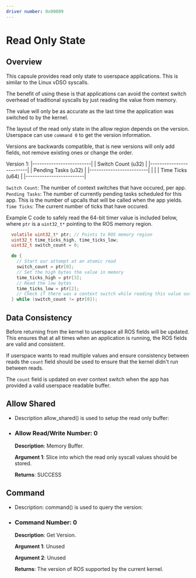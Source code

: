 ```yaml
---
driver number: 0x00009
---
```


# Read Only State

## Overview

This capsule provides read only state to userspace applications.
This is similar to the Linux vDSO syscalls.

The benefit of using these is that applications can avoid the context
switch overhead of traditional syscalls by just reading the value from
memory.

The value will only be as accurate as the last time the application was
switched to by the kernel.

The layout of the read only state in the allow region depends on the
version. Userspace can use `command 0` to get the version information.

Versions are backwards compatible, that is new versions will only add
fields, not remove existing ones or change the order.

Version 1:
  |-------------------------|
  |    Switch Count (u32)   |
  |-------------------------|
  |   Pending Tasks (u32)   |
  |-------------------------|
  |                         |
  |     Time Ticks (u64)    |
  |-------------------------|

`Switch Count`: The number of context switches that have occured, per app.
`Pending Tasks`: The number of currently pending tasks scheduled for this
app. This is the number of upcalls that will be called when the app yields.
`Time Ticks`: The current number of ticks that have occured.

Example C code to safely read the 64-bit timer value is included below,
where `ptr` is a `uint32_t*` pointing to the ROS memory region.

```c
  volatile uint32_t* ptr; // Points to ROS memory region
  uint32_t time_ticks_high, time_ticks_low;
  uint32_t switch_count = 0;

  do {
    // Start our attempt at an atomic read
    switch_count = ptr[0];
    // Set the high bytes the value in memory
    time_ticks_high = ptr[3];
    // Read the low bytes
    time_ticks_low = ptr[2];
    // Check if there was a context switch while reading this value out, if so, retry
  } while (switch_count != ptr[0]);
```

## Data Consistency

Before returning from the kernel to userspace all ROS fields will be updated.
This ensures that at all times when an application is running, the ROS fields
are valid and consistent.

If userspace wants to read multiple values and ensure consistency between reads
the `count` field should be used to ensure that the kernel didn't run between
reads.

The `count` field is updated on ever context switch when the app has provided a
valid userspace readable buffer.

## Allow Shared

  * Description allow_shared() is used to setup the read only buffer:

  * ### Allow Read/Write Number: 0

    **Description**: Memory Buffer.

    **Argument 1**: Slice into which the read only syscall values should be stored.

    **Returns**: SUCCESS

## Command

  * Description: command() is used to query the version:

  * ### Command Number: 0

    **Description**: Get Version.

    **Argument 1**: Unused

    **Argument 2**: Unused

    **Returns**: The version of ROS supported by the current kernel.
